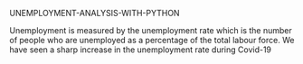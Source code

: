 UNEMPLOYMENT-ANALYSIS-WITH-PYTHON




Unemployment is measured by the unemployment rate which is the number of people who are unemployed as a percentage of the total labour force. We have seen a sharp increase in the unemployment rate during Covid-19
